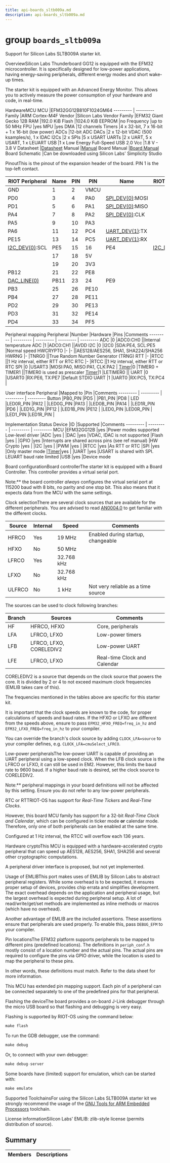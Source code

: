 ```yaml
---
title: api-boards_sltb009a.md
description: api-boards_sltb009a.md
---
```

# group `boards_sltb009a` 

Support for Silicon Labs SLTB009A starter kit.

OverviewSilicon Labs Thunderboard GG12 is equipped with the EFM32 microcontroller. It is specifically designed for low-power applications, having energy-saving peripherals, different energy modes and short wake-up times.

The starter kit is equipped with an Advanced Energy Monitor. This allows you to actively measure the power consumption of your hardware and code, in real-time.

HardwareMCU
MCU   |EFM32GG12B810F1024GM64
--------- | ---------
Family   |ARM Cortex-M4F
Vendor   |Silicon Labs
Vendor Family   |EFM32 Giant Gecko 12B
RAM   |192.0 KiB
Flash   |1024.0 KiB
EEPROM   |no
Frequency   |up to 50 MHz
FPU   |yes
MPU   |yes
DMA   |12 channels
Timers   |4 x 32-bit, 7 x 16-bit + 1 x 16-bit (low power)
ADCs   |12-bit ADC
DACs   |2 x 12-bit VDAC (500 ksamples/s), 1 x IDAC
I2Cs   |2 x
SPIs   |5 x USART
UARTs   |2 x UART, 5 x USART, 1 x LEUART
USB   |1 x Low Energy Full-Speed USB 2.0
Vcc   |1.8 V - 3.8 V
Datasheet   |[Datasheet](https://www.silabs.com/documents/public/data-sheets/efm32gg12-datasheet.pdf)
Manual   |[Manual](https://www.silabs.com/documents/public/reference-manuals/efm32gg12-rm.pdf)
Board Manual   |[Board Manual](https://www.silabs.com/documents/public/user-guides/ug371-sltb009a-user-guide.pdf)
Board Schematic   |Can be downloaded using Silicon Labs' Simplicity Studio

PinoutThis is the pinout of the expansion header of the board. PIN 1 is the top-left contact.

RIOT Peripheral   |Name   |PIN   |PIN   |Name   |RIOT Peripheral
--------- | --------- | --------- | --------- | --------- | ---------
|GND   |1   |2   |VMCU   |
|PD0   |3   |4   |PA0   |[SPI_DEV(0)](./doc/starlight-docs/src/content/docs/apidoc/api-undefined.md#group__drivers__periph__spi_1gafb9420809bc7722e41488a090b53eaf9):MOSI
|PD1   |5   |6   |PA1   |[SPI_DEV(0)](./doc/starlight-docs/src/content/docs/apidoc/api-undefined.md#group__drivers__periph__spi_1gafb9420809bc7722e41488a090b53eaf9):MISO
|PA4   |7   |8   |PA2   |[SPI_DEV(0)](./doc/starlight-docs/src/content/docs/apidoc/api-undefined.md#group__drivers__periph__spi_1gafb9420809bc7722e41488a090b53eaf9):CLK
|PA5   |9   |10   |PA3   |
|PA6   |11   |12   |PC4   |[UART_DEV(1)](./doc/starlight-docs/src/content/docs/apidoc/api-undefined.md#group__drivers__periph__uart_1gafc5afd63560d27731d2517b3005f3294):TX
|PE15   |13   |14   |PC5   |[UART_DEV(1)](./doc/starlight-docs/src/content/docs/apidoc/api-undefined.md#group__drivers__periph__uart_1gafc5afd63560d27731d2517b3005f3294):RX
[I2C_DEV(0)](./doc/starlight-docs/src/content/docs/apidoc/api-undefined.md#group__drivers__periph__i2c_1ga9f14916eda80b19ff41d08e25eee56fb):SCL   |PE5   |15   |16   |PE4   |[I2C_DEV(0)](./doc/starlight-docs/src/content/docs/apidoc/api-undefined.md#group__drivers__periph__i2c_1ga9f14916eda80b19ff41d08e25eee56fb):SCL
||17   |18   |5V   |
||19   |20   |3V3   |
|PB12   |21   |22   |PE8   |
[DAC_LINE(0)](./doc/starlight-docs/src/content/docs/apidoc/api-undefined.md#group__drivers__periph__dac_1gacd6d66e4e9bb209927d29c0e8d13dea9)|PB11   |23   |24   |PE9   |
|PB3   |25   |26   |PE10   |
|PB4   |27   |28   |PE11   |
|PD2   |29   |30   |PE13   |
|PD3   |31   |32   |PE14   |
|PD4   |33   |34   |PF5   |

Peripheral mapping
Peripheral   |Number   |Hardware   |Pins   |Comments
--------- | --------- | --------- | --------- | ---------
ADC   |0   |ADC0:CH0   ||Internal temperature
ADC   |1   |ADC0:CH1   ||AVDD
I2C   |0   |I2C0   |SDA:PE4, SCL:PE5   |Normal speed
HWCRYPTO   |-   |-   ||AES128/AES256, SHA1, SHA224/SHA256
HWRNG   |-   |TNRG0   ||True Random Number Generator (TRNG)
RTT   |-   |RTCC   ||1 Hz interval, either RTT or RTC
RTC   |-   |RTCC   ||1 Hz interval, either RTT or RTC
SPI   |0   |USART3   |MOSI:PA0, MISO:PA1, CLK:PA2   |
[Timer](./doc/starlight-docs/src/content/docs/apidoc/api-pkg_paho_mqtt.md#structTimer)|0   |TIMER0 + TIMER1   ||TIMER0 is used as prescaler
[Timer](./doc/starlight-docs/src/content/docs/apidoc/api-pkg_paho_mqtt.md#structTimer)|1   |LETIMER0   ||
UART   |0   |USART0   |RX:PE6, TX:PE7   |Default STDIO
UART   |1   |UART0   |RX:PC5, TX:PC4   |

User interface
Peripheral   |Mapped to   |Pin   |Comments
--------- | --------- | --------- | ---------
Button   |PB0_PIN   |PD5   |
|PB1_PIN   |PD8   |
LED   |LED0R_PIN   |PA12   |
|LED0G_PIN   |PA13   |
|LED0B_PIN   |PA14   |
|LED1R_PIN   |PD6   |
|LED1G_PIN   |PF12   |
|LED1B_PIN   |PE12   |
|LED0_PIN   |LED0R_PIN   |
|LED1_PIN   |LED1R_PIN   |

Implementation Status
Device   |ID   |Supported   |Comments
--------- | --------- | --------- | ---------
MCU   |EFM32GG12B   |yes   |Power modes supported
Low-level driver   |ADC   |yes   |
|DAC   |yes   |VDAC, IDAC is not supported
|Flash   |yes   |
|GPIO   |yes   |Interrupts are shared across pins (see ref manual)
|HW Crypto   |yes   |
|I2C   |yes   |
|PWM   |yes   |
|RTCC   |yes   |As RTT or RTC
|SPI   |yes   |Only master mode
|[Timer](./doc/starlight-docs/src/content/docs/apidoc/api-pkg_paho_mqtt.md#structTimer)|yes   |
|UART   |yes   |USART is shared with SPI. LEUART baud rate limited
|USB   |yes   |Device mode

Board configurationBoard controllerThe starter kit is equipped with a Board Controller. This controller provides a virtual serial port.

Note:** the board controller *always* configures the virtual serial port at 115200 baud with 8 bits, no parity and one stop bit. This also means that it expects data from the MCU with the same settings.

Clock selectionThere are several clock sources that are available for the different peripherals. You are advised to read [AN0004.0](https://www.silabs.com/documents/public/application-notes/an0004.0-efm32-cmu.pdf) to get familiar with the different clocks.

Source   |Internal   |Speed   |Comments
--------- | --------- | --------- | ---------
HFRCO   |Yes   |19 MHz   |Enabled during startup, changeable
HFXO   |No   |50 MHz   |
LFRCO   |Yes   |32.768 kHz   |
LFXO   |No   |32.768 kHz   |
ULFRCO   |No   |1 kHz   |Not very reliable as a time source

The sources can be used to clock following branches:

Branch   |Sources   |Comments
--------- | --------- | ---------
HF   |HFRCO, HFXO   |Core, peripherals
LFA   |LFRCO, LFXO   |Low-power timers
LFB   |LFRCO, LFXO, CORELEDIV2   |Low-power UART
LFE   |LFRCO, LFXO   |Real-time Clock and Calendar

CORELEDIV2 is a source that depends on the clock source that powers the core. It is divided by 2 or 4 to not exceed maximum clock frequencies (EMLIB takes care of this).

The frequencies mentioned in the tables above are specific for this starter kit.

It is important that the clock speeds are known to the code, for proper calculations of speeds and baud rates. If the HFXO or LFXO are different from the speeds above, ensure to pass `EFM32_HFXO_FREQ=freq_in_hz` and `EFM32_LFXO_FREQ=freq_in_hz` to your compiler.

You can override the branch's clock source by adding `CLOCK_LFA=source` to your compiler defines, e.g. `CLOCK_LFA=cmuSelect_LFRCO`.

Low-power peripheralsThe low-power UART is capable of providing an UART peripheral using a low-speed clock. When the LFB clock source is the LFRCO or LFXO, it can still be used in EM2. However, this limits the baud rate to 9600 baud. If a higher baud rate is desired, set the clock source to CORELEDIV2.

Note:** peripheral mappings in your board definitions will not be affected by this setting. Ensure you do not refer to any low-power peripherals.

RTC or RTTRIOT-OS has support for *Real-Time Tickers* and *Real-Time Clocks*.

However, this board MCU family has support for a 32-bit *Real-Time Clock and Calendar*, which can be configured in ticker mode **or** calendar mode. Therefore, only one of both peripherals can be enabled at the same time.

Configured at 1 Hz interval, the RTCC will overflow each 136 years.

Hardware cryptoThis MCU is equipped with a hardware-accelerated crypto peripheral that can speed up AES128, AES256, SHA1, SHA256 and several other cryptographic computations.

A peripheral driver interface is proposed, but not yet implemented.

Usage of EMLIBThis port makes uses of EMLIB by Silicon Labs to abstract peripheral registers. While some overhead is to be expected, it ensures proper setup of devices, provides chip errata and simplifies development. The exact overhead depends on the application and peripheral usage, but the largest overhead is expected during peripheral setup. A lot of read/write/get/set methods are implemented as inline methods or macros (which have no overhead).

Another advantage of EMLIB are the included assertions. These assertions ensure that peripherals are used properly. To enable this, pass `DEBUG_EFM` to your compiler.

Pin locationsThe EFM32 platform supports peripherals to be mapped to different pins (predefined locations). The definitions in `periph_conf.h` mostly consist of a location number and the actual pins. The actual pins are required to configure the pins via GPIO driver, while the location is used to map the peripheral to these pins.

In other words, these definitions must match. Refer to the data sheet for more information.

This MCU has extended pin mapping support. Each pin of a peripheral can be connected separately to one of the predefined pins for that peripheral.

Flashing the deviceThe board provides a on-board J-Link debugger through the micro USB board so that flashing and debugging is very easy.

Flashing is supported by RIOT-OS using the command below: 
```cpp
make flash
```

To run the GDB debugger, use the command: 
```cpp
make debug
```

Or, to connect with your own debugger: 
```cpp
make debug-server
```

Some boards have (limited) support for emulation, which can be started with: 
```cpp
make emulate
```

Supported ToolchainsFor using the Silicon Labs SLTB009A starter kit we strongly recommend the usage of the [GNU Tools for ARM Embedded Processors](https://developer.arm.com/open-source/gnu-toolchain/gnu-rm) toolchain.

License informationSilicon Labs' EMLIB: zlib-style license (permits distribution of source).

## Summary

 Members                        | Descriptions                                
--------------------------------|---------------------------------------------

